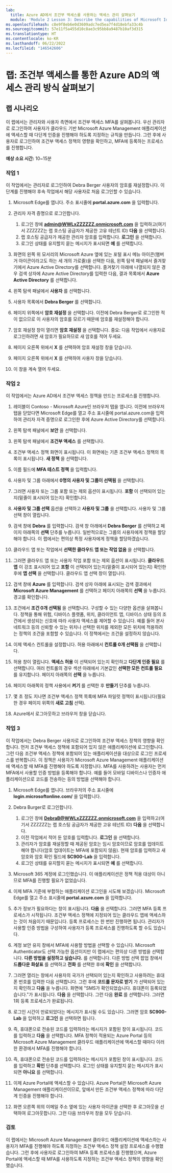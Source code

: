 ```yaml
---
lab:
  title: Azure AD에서 조건부 액세스를 사용하는 액세스 관리 살펴보기
  module: 'Module 2 Lesson 3: Describe the capabilities of Microsoft Identity and access management solutions: Explore the access management capabilities of Azure AD'
ms.openlocfilehash: c8e9f8eb6e0d3609adc7ed5ea7f4d18ebfa33c4b
ms.sourcegitcommit: 57e11f5a455d10c8ae3c95bb8a9487b10af3d315
ms.translationtype: HT
ms.contentlocale: ko-KR
ms.lasthandoff: 06/22/2022
ms.locfileid: "146542606"
---
```

# <a name="lab-explore-access-management-in-azure-ad-with-conditional"></a>랩: 조건부 액세스를 통한 Azure AD의 액세스 관리 방식 살펴보기

## <a name="lab-scenario"></a>랩 시나리오

이 랩에서는 관리자와 사용자 측면에서 조건부 액세스 MFA를 살펴봅니다.  우선 관리자로 로그인하여 사용자가 클라우드 기반 Microsoft Azure Management 애플리케이션에 액세스할 때 다단계 인증을 진행해야 하도록 지정하는 규칙을 만듭니다.  그런 후에 사용자로 로그인하여 조건부 액세스 정책의 영향을 확인하고, MFA에 등록하는 프로세스를 진행합니다.

**예상 소요 시간:** 10~15분

### <a name="task-1"></a>작업 1

이 작업에서는 관리자로 로그인하여 Debra Berger 사용자의 암호를 재설정합니다.  이 단계를 진행해야 후속 작업에서 해당 사용자로 처음 로그인할 수 있습니다.

1. Microsoft Edge를 엽니다.  주소 표시줄에 **portal.azure.com** 을 입력합니다.

2. 관리자 자격 증명으로 로그인합니다.
    1. 로그인 창에 **admin@WWLxZZZZZZ.onmicrosoft.com** 을 입력하고(여기서 ZZZZZZ는 랩 호스팅 공급자가 제공한 고유 테넌트 ID) **다음** 을 선택합니다.
    1. 랩 호스팅 공급자가 제공한 관리자 암호를 입력합니다. **로그인** 을 선택합니다.
    1. 로그인 상태를 유지할지 묻는 메시지가 표시되면 **예** 를 선택합니다.

3. 화면의 왼쪽 위 모서리의 Microsoft Azure 옆에 있는 포털 표시 메뉴 아이콘(햄버거 아이콘이라고도 하는 세 개의 가로줄)을 선택한 다음, 왼쪽 탐색 패널에서 즐겨찾기에서 Azure Active Directory를 선택합니다. 즐겨찾기 아래에 나열되지 않은 경우 검색 상자에 Azure Active Directory를 입력한 다음, 결과 목록에서 **Azure Active Directory** 를 선택합니다.

4. 왼쪽 탐색 패널에서 **사용자** 를 선택합니다.

5. 사용자 목록에서 **Debra Berger** 를 선택합니다.

6. 페이지 위쪽에서 **암호 재설정** 을 선택합니다. 이전에 Debra Berger로 로그인한 적이 없으므로 이 사용자의 암호를 모르기 때문에 암호를 재설정해야 합니다.

7. 암호 재설정 창이 열리면 **암호 재설정** 을 선택합니다.  중요: 다음 작업에서 사용자로 로그인하려면 새 암호가 필요하므로 새 암호를 적어 두세요.

8. 페이지 오른쪽 위에서 **X** 를 선택하여 암호 재설정 창을 닫습니다.

9. 페이지 오른쪽 위에서 **X** 를 선택하여 사용자 창을 닫습니다.

10. 이 창을 계속 열어 두세요.

### <a name="task-2"></a>작업 2

이 작업에서는 Azure AD에서 조건부 액세스 정책을 만드는 프로세스를 진행합니다.

1. 레이블이 Contoso - Microsoft Azure인 브라우저 탭을 엽니다.   이전에 브라우저 탭을 닫았다면 Microsoft Edge를 열고 주소 표시줄에 portal.azure.com을 입력하여 관리자 자격 증명으로 로그인한 후에 Azure Active Directory를 선택합니다.  

2. 왼쪽 탐색 패널에서 **보안** 을 선택합니다.

3. 왼쪽 탐색 패널에서 **조건부 액세스** 를 선택합니다.

4. 조건부 액세스 정책 화면이 표시됩니다. 이 화면에는 기존 조건부 액세스 정책의 목록이 표시됩니다. **새 정책** 을 선택합니다.

5. 이름 필드에 **MFA 테스트 정책** 을 입력합니다.

6. 사용자 및 그룹 아래에서 **0명의 사용자 및 그룹이 선택됨** 을 선택합니다.

7. 그러면 사용자 또는 그룹 포함 또는 제외 옵션이 표시됩니다.  **포함** 이 선택되어 있는지(밑줄이 표시되어 있는지) 확인합니다.

8. **사용자 및 그룹 선택** 옵션을 선택하고 **사용자 및 그룹** 을 선택합니다.  사용자 및 그룹 선택 창이 열립니다.  

9. 검색 창에 **Debra** 를 입력합니다.  검색 창 아래에서 **Debra Berger** 를 선택하고 페이지 아래쪽의 **선택** 단추를 누릅니다.  일반적으로는 그룹의 사용자에게 정책을 할당해야 합니다.  이 랩에서는 편의상 특정 사용자에게 정책을 할당하겠습니다.

10. 클라우드 앱 또는 작업에서 **선택한 클라우드 앱 또는 작업 없음** 을 선택합니다.

11. 그러면 클라우드 앱 또는 사용자 작업 포함 또는 제외 옵션이 표시됩니다.  **클라우드 앱** 이 강조 표시되어 있고 **포함** 이 선택되어 있는지(밑줄이 표시되어 있는지) 확인한 후에 **앱 선택** 을 선택합니다.  클라우드 앱 선택 창이 열립니다.

12. 검색 창에 **Azure** 를 입력합니다.  검색 상자 아래에 표시되는 검색 결과에서 **Microsoft Azure Management** 를 선택하고 페이지 아래쪽의 **선택** 을 누릅니다.  경고를 확인합니다.  

13. 조건에서 **조건 0개 선택됨** 을 선택합니다.  구성할 수 있는 다양한 옵션을 살펴봅니다.  정책을 통해 위험, 디바이스 플랫폼, 위치, 클라이언트 앱, 디바이스 상태 등의 조건에서 생성되는 신호에 따라 사용자 액세스를 제어할 수 있습니다.  예를 들어 본사 네트워크 등의 신뢰할 수 있는 위치나 선택한 위치를 제외한 모든 위치에 적용하려는 정책의 조건을 포함할 수 있습니다.  이 정책에서는 조건을 설정하지 않습니다.

14. 이제 액세스 컨트롤을 설정합니다.  허용 아래에서 **컨트롤 0개 선택됨** 을 선택합니다.

15. 허용 창이 열립니다.  **액세스 허용** 이 선택되어 있는지 확인하고 **다단계 인증 필요** 를 선택합니다.  여러 컨트롤의 경우 섹션 아래에서 기본값인 **선택한 모든 컨트롤 필요** 를 유지합니다.  페이지 아래쪽의 **선택** 을 누릅니다.

16. 페이지 아래쪽의 정책 사용에서 **켜기** 를 선택한 후 **만들기** 단추를 누릅니다.

17. 몇 초 정도 지나면 조건부 액세스 정책 목록에 MFA 파일럿 정책이 표시됩니다(필요한 경우 페이지 위쪽의 **새로 고침** 선택).

18. Azure에서 로그아웃하고 브라우저 창을 닫습니다.

### <a name="task-3"></a>작업 3

이 작업에서는 Debra Berger 사용자로 로그인하여 조건부 액세스 정책의 영향을 확인합니다. 먼저 조건부 액세스 정책에 포함되어 있지 않은 애플리케이션에 로그인합니다.  그런 다음 조건부 액세스 정책에 포함되어 있는 애플리케이션을 대상으로 로그인 프로세스를 반복합니다.  이 정책은 사용자가 Microsoft Azure Management 애플리케이션에 액세스할 때 MFA를 진행해야 하도록 지정합니다.  MFA를 사용하려는 사용자는 먼저 MFA에서 사용할 인증 방법을 등록해야 합니다. 예를 들어 모바일 디바이스나 인증자 애플리케이션으로 코드를 전송하는 등의 방법을 선택해야 합니다.

1. Microsoft Edge를 엽니다.  브라우저의 주소 표시줄에 **login.microsoftonline.com/** 을 입력합니다.

1. Debra Burger로 로그인합니다.
    1. 로그인 창에 **DebraB@WWLxZZZZZZ.onmicrosoft.com** 을 입력하고(여기서 ZZZZZZ는 랩 호스팅 공급자가 제공한 고유 테넌트 ID) **다음** 을 선택합니다.
    1. 이전 작업에서 적어 둔 암호를 입력합니다. **로그인** 을 선택합니다.
    1. 관리자가 암호를 재설정할 때 제공된 암호는 임시 암호이므로 암호를 업데이트해야 합니다(암호 업데이트는 MFA에 포함되지 않음).  현재 암호를 입력하고 새 암호와 암호 확인 필드에 **SC900-Lab** 을 입력합니다.
    1. 로그인 상태를 유지할지 묻는 메시지가 표시되면 **예** 를 선택합니다.

1. Microsoft 365 계정에 로그인했습니다.  이 애플리케이션은 정책 적용 대상이 아니므로 MFA를 진행할 필요가 없었습니다.

1. 이제 MFA 기준에 부합하는 애플리케이션 로그인을 시도해 보겠습니다.  Microsoft Edge를 열고 주소 표시줄에 **portal.azure.com** 을 입력합니다.

1. 추가 정보가 필요하다는 창이 표시됩니다.  **다음** 을 선택합니다.  그러면 MFA 등록 프로세스가 시작됩니다. 조건부 액세스 정책에 지정되어 있는 클라우드 앱에 액세스하는 것이 처음이기 때문입니다.  등록 프로세스는 한 번만 진행하면 됩니다.   관리자가 사용할 인증 방법을 구성하여 사용자가 등록 프로세스를 진행하도록 할 수도 있습니다.

1. 계정 보안 유지 창에서 MFA에 사용할 방법을 선택할 수 있습니다.  Microsoft Authenticator도 선택 가능한 옵션이지만 이 랩에서는 편의상 다른 방법을 선택합니다.  **다른 방법을 설정하고 싶습니다.** 를 선택합니다.  다른 방법 선택 팝업 창에서 **드롭다운 화살표** 를 선택하고 **전화** 를 선택한 후에 **확인** 을 선택합니다.

1. 그러면 열리는 창에서 사용자의 국가가 선택되어 있는지 확인하고 사용하려는 휴대폰 번호를 입력한 다음 선택합니다. 그런 후에 **코드를 문자로 받기** 가 선택되어 있는지 확인하고 **다음** 을 누릅니다.  화면에 "SMS가 확인되었습니다. 휴대폰이 등록되었습니다."가 표시됩니다.  **다음** 을 선택합니다. 그런 다음 **완료** 를 선택합니다.  그러면 1회 등록 프로세스가 완료됩니다.

1. 로그인 시간이 만료되었다는 메시지가 표시될 수도 있습니다.  그러면 암호 **SC900-Lab** 을 입력하고 **로그인** 을 선택하면 됩니다.

1. 즉, 휴대폰으로 전송된 코드를 입력하라는 메시지가 포함된 창이 표시됩니다.  코드를 입력하고 **다음** 을 선택합니다.  MFA 정책이 적용되는 Azure Portal 등의 Microsoft Azure Management 클라우드 애플리케이션에 액세스할 때마다 이러한 환경에서 MFA를 진행해야 합니다.

1. 즉, 휴대폰으로 전송된 코드를 입력하라는 메시지가 포함된 창이 표시됩니다.  코드를 입력하고 **확인** 단추를 선택합니다.  로그인 상태를 유지할지 묻는 메시지가 표시되면 **아니요** 를 선택합니다.

1. 이제 Azure Portal에 액세스할 수 있습니다.  Azure Portal은 Microsoft Azure Management 애플리케이션이므로, 앞에서 만든 조건부 액세스 정책에 따라 다단계 인증을 진행해야 합니다.  

1. 화면 오른쪽 위의 이메일 주소 옆에 있는 사용자 아이콘을 선택한 후 로그아웃을 선택하여 로그아웃합니다. 그런 다음 브라우저 창을 모두 닫습니다.

### <a name="review"></a>검토

이 랩에서는 Microsoft Azure Management 클라우드 애플리케이션에 액세스하는 사용자가 MFA를 진행해야 하도록 지정하는 조건부 액세스 정책 설정 프로세스를 수행했습니다.  그런 후에 사용자로 로그인하여 MFA 등록 프로세스를 진행했으며, Azure Portal에 액세스할 때 MFA를 사용하도록 지정하는 조건부 액세스 정책의 영향을 확인했습니다.
